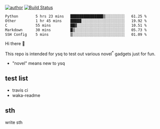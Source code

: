 [![author](https://img.shields.io/badge/author-ysq-green)](https://github.com/Yang-Shiqin)
[![Build Status](https://app.travis-ci.com/Yang-Shiqin/testall.svg?branch=main)](https://app.travis-ci.com/Yang-Shiqin/testall)

<!--START_SECTION:waka-->

```txt
Python        5 hrs 23 mins   ███████████████▒░░░░░░░░░   61.25 %
Other         1 hr 45 mins    █████░░░░░░░░░░░░░░░░░░░░   19.92 %
C             55 mins         ██▓░░░░░░░░░░░░░░░░░░░░░░   10.51 %
Markdown      30 mins         █▒░░░░░░░░░░░░░░░░░░░░░░░   05.73 %
SSH Config    5 mins          ▒░░░░░░░░░░░░░░░░░░░░░░░░   01.09 %
```

<!--END_SECTION:waka-->

Hi there 👋

This repo is intended for ysq to test out various novel<sup>*</sup> gadgets just for fun.

- "novel" means new to ysq

## test list
- travis ci
- waka-readme


## sth
write sth

